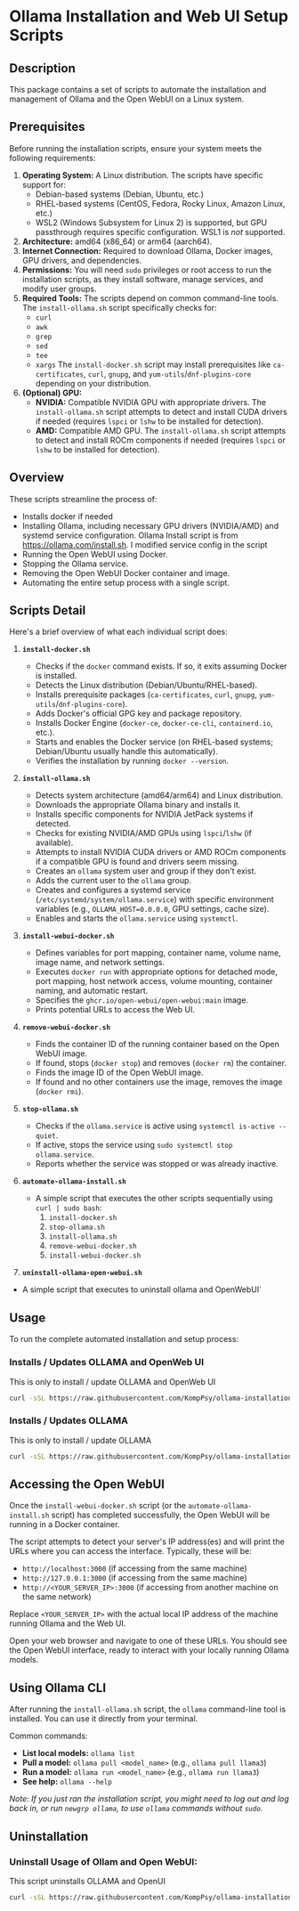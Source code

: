 # Ollama Installation and Web UI Setup Scripts
## Description
This package contains a set of scripts to automate the installation and management of Ollama and the Open WebUI on a Linux system.

## Prerequisites
Before running the installation scripts, ensure your system meets the following requirements:

1.  **Operating System:** A Linux distribution. The scripts have specific support for:
    * Debian-based systems (Debian, Ubuntu, etc.)
    * RHEL-based systems (CentOS, Fedora, Rocky Linux, Amazon Linux, etc.)
    * WSL2 (Windows Subsystem for Linux 2) is supported, but GPU passthrough requires specific configuration. WSL1 is *not* supported.
2.  **Architecture:** amd64 (x86_64) or arm64 (aarch64).
3.  **Internet Connection:** Required to download Ollama, Docker images, GPU drivers, and dependencies.
4.  **Permissions:** You will need `sudo` privileges or root access to run the installation scripts, as they install software, manage services, and modify user groups.
5.  **Required Tools:** The scripts depend on common command-line tools. The `install-ollama.sh` script specifically checks for:
    * `curl`
    * `awk`
    * `grep`
    * `sed`
    * `tee`
    * `xargs`
    The `install-docker.sh` script may install prerequisites like `ca-certificates`, `curl`, `gnupg`, and `yum-utils`/`dnf-plugins-core` depending on your distribution.
6.  **(Optional) GPU:**
    * **NVIDIA:** Compatible NVIDIA GPU with appropriate drivers. The `install-ollama.sh` script attempts to detect and install CUDA drivers if needed (requires `lspci` or `lshw` to be installed for detection).
    * **AMD:** Compatible AMD GPU. The `install-ollama.sh` script attempts to detect and install ROCm components if needed (requires `lspci` or `lshw` to be installed for detection).




## Overview

These scripts streamline the process of:
* Installs docker if needed
* Installing Ollama, including necessary GPU drivers (NVIDIA/AMD) and systemd service configuration.
  Ollama Install script is from https://ollama.com/install.sh. I modified service config in the script
* Running the Open WebUI using Docker.
* Stopping the Ollama service.
* Removing the Open WebUI Docker container and image.
* Automating the entire setup process with a single script.

## Scripts Detail


Here's a brief overview of what each individual script does:

1.  **`install-docker.sh`**
    * Checks if the `docker` command exists. If so, it exits assuming Docker is installed.
    * Detects the Linux distribution (Debian/Ubuntu/RHEL-based).
    * Installs prerequisite packages (`ca-certificates`, `curl`, `gnupg`, `yum-utils`/`dnf-plugins-core`).
    * Adds Docker's official GPG key and package repository.
    * Installs Docker Engine (`docker-ce`, `docker-ce-cli`, `containerd.io`, etc.).
    * Starts and enables the Docker service (on RHEL-based systems; Debian/Ubuntu usually handle this automatically).
    * Verifies the installation by running `docker --version`.

2.  **`install-ollama.sh`**
    * Detects system architecture (amd64/arm64) and Linux distribution.
    * Downloads the appropriate Ollama binary and installs it.
    * Installs specific components for NVIDIA JetPack systems if detected.
    * Checks for existing NVIDIA/AMD GPUs using `lspci`/`lshw` (if available).
    * Attempts to install NVIDIA CUDA drivers or AMD ROCm components if a compatible GPU is found and drivers seem missing.
    * Creates an `ollama` system user and group if they don't exist.
    * Adds the current user to the `ollama` group.
    * Creates and configures a systemd service (`/etc/systemd/system/ollama.service`) with specific environment variables (e.g., `OLLAMA_HOST=0.0.0.0`, GPU settings, cache size).
    * Enables and starts the `ollama.service` using `systemctl`.

3.  **`install-webui-docker.sh`**
    * Defines variables for port mapping, container name, volume name, image name, and network settings.
    * Executes `docker run` with appropriate options for detached mode, port mapping, host network access, volume mounting, container naming, and automatic restart.
    * Specifies the `ghcr.io/open-webui/open-webui:main` image.
    * Prints potential URLs to access the Web UI.

4.  **`remove-webui-docker.sh`**
    * Finds the container ID of the running container based on the Open WebUI image.
    * If found, stops (`docker stop`) and removes (`docker rm`) the container.
    * Finds the image ID of the Open WebUI image.
    * If found and no other containers use the image, removes the image (`docker rmi`).

5.  **`stop-ollama.sh`**
    * Checks if the `ollama.service` is active using `systemctl is-active --quiet`.
    * If active, stops the service using `sudo systemctl stop ollama.service`.
    * Reports whether the service was stopped or was already inactive.

6.  **`automate-ollama-install.sh`**
    * A simple script that executes the other scripts sequentially using `curl | sudo bash`:
        1.  `install-docker.sh`
        2.  `stop-ollama.sh`
        3.  `install-ollama.sh`
        4.  `remove-webui-docker.sh`
        5.  `install-webui-docker.sh`
           
6.  **`uninstall-ollama-open-webui.sh`**
   * A simple script that executes to uninstall ollama and OpenWebUI`

## Usage


To run the complete automated installation and setup process:

### Installs / Updates OLLAMA and OpenWeb UI 
This is only to install / update OLLAMA and OpenWeb UI
```bash
curl -sSL https://raw.githubusercontent.com/KompPsy/ollama-installation/refs/heads/main/automate-ollama-install.sh | sudo bash
```
###  Installs / Updates OLLAMA
This is only to install / update OLLAMA
```bash
curl -sSL https://raw.githubusercontent.com/KompPsy/ollama-installation/refs/heads/main/install-ollama.sh | sudo bash
```

## Accessing the Open WebUI

Once the `install-webui-docker.sh` script (or the `automate-ollama-install.sh` script) has completed successfully, the Open WebUI will be running in a Docker container.

The script attempts to detect your server's IP address(es) and will print the URLs where you can access the interface. Typically, these will be:

* `http://localhost:3000` (if accessing from the same machine)
* `http://127.0.0.1:3000` (if accessing from the same machine)
* `http://<YOUR_SERVER_IP>:3000` (if accessing from another machine on the same network)

Replace `<YOUR_SERVER_IP>` with the actual local IP address of the machine running Ollama and the Web UI.

Open your web browser and navigate to one of these URLs. You should see the Open WebUI interface, ready to interact with your locally running Ollama models.

## Using Ollama CLI

After running the `install-ollama.sh` script, the `ollama` command-line tool is installed. You can use it directly from your terminal.

Common commands:

* **List local models:** `ollama list`
* **Pull a model:** `ollama pull <model_name>` (e.g., `ollama pull llama3`)
* **Run a model:** `ollama run <model_name>` (e.g., `ollama run llama3`)
* **See help:** `ollama --help`

*Note: If you just ran the installation script, you might need to log out and log back in, or run `newgrp ollama`, to use `ollama` commands without `sudo`.*

## Uninstallation 
### Uninstall Usage of Ollam and Open WebUI:
This script uninstalls OLLAMA and OpenUI
```bash
curl -sSL https://raw.githubusercontent.com/KompPsy/ollama-installation/refs/heads/main/uninstall-ollama-open-webui.sh | sudo bash
```

